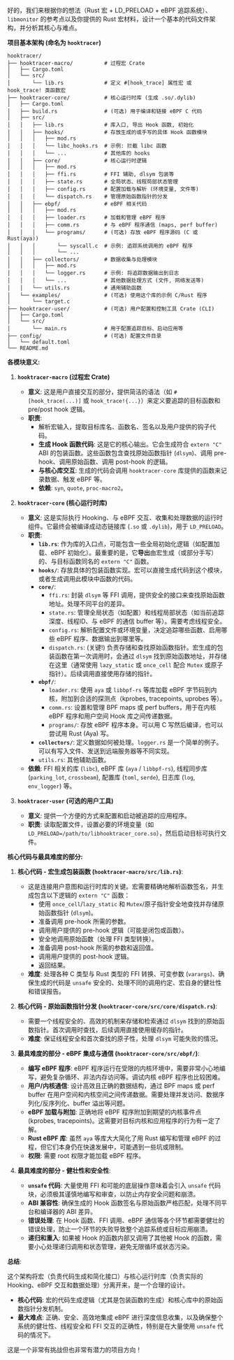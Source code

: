 好的，我们来根据你的想法（Rust 宏 + LD_PRELOAD + eBPF 追踪系统）、`libmonitor` 的参考点以及你提供的 Rust 宏材料，设计一个基本的代码文件架构，并分析其核心与难点。

**项目基本架构 (命名为 `hooktracer`)**

```
hooktracer/
├── hooktracer-macro/          # 过程宏 Crate
│   ├── Cargo.toml
│   └── src/
│       └── lib.rs             # 定义 #[hook_trace] 属性宏 或 hook_trace! 类函数宏
├── hooktracer-core/           # 核心运行时库 (生成 .so/.dylib)
│   ├── Cargo.toml
│   ├── build.rs               # (可选) 用于编译和链接 eBPF C 代码
│   ├── src/
│   │   ├── lib.rs             # 库入口, 导出 Hook 函数, 初始化
│   │   ├── hooks/             # 存放生成的或手写的具体 Hook 函数模块
│   │   │   ├── mod.rs
│   │   │   └── libc_hooks.rs  # 示例: 拦截 libc 函数
│   │   │   └── ...            # 其他库的 hooks
│   │   ├── core/              # 核心运行时逻辑
│   │   │   ├── mod.rs
│   │   │   ├── ffi.rs         # FFI 辅助, dlsym 包装等
│   │   │   ├── state.rs       # 全局状态、线程局部状态管理
│   │   │   ├── config.rs      # 配置加载与解析 (环境变量, 文件等)
│   │   │   └── dispatch.rs    # 管理原始函数指针的分发
│   │   ├── ebpf/              # eBPF 相关代码
│   │   │   ├── mod.rs
│   │   │   ├── loader.rs      # 加载和管理 eBPF 程序
│   │   │   ├── comm.rs        # 与 eBPF 程序通信 (maps, perf buffer)
│   │   │   └── programs/      # (可选) 存放 eBPF 程序源码 (C 或 Rust(aya))
│   │   │       └── syscall.c  # 示例: 追踪系统调用的 eBPF 程序
│   │   │       └── ...
│   │   ├── collectors/        # 数据收集与处理模块
│   │   │   ├── mod.rs
│   │   │   └── logger.rs      # 示例: 将追踪数据输出到日志
│   │   │   └── ...            # 其他数据处理方式 (文件, 网络发送等)
│   │   └── utils.rs           # 通用辅助函数
│   └── examples/              # (可选) 使用这个库的示例 C/Rust 程序
│       └── target.c
├── hooktracer-user/           # (可选) 用户配置和控制工具 Crate (CLI)
│   ├── Cargo.toml
│   └── src/
│       └── main.rs            # 用于配置追踪目标、启动应用等
├── config/                    # (可选) 配置文件目录
│   └── default.toml
└── README.md
```

**各模块意义:**

1.  **`hooktracer-macro` (过程宏 Crate)**
    *   **意义**: 这是用户直接交互的部分，提供简洁的语法（如 `#[hook_trace(...)]` 或 `hook_trace!{...}`）来定义要追踪的目标函数和 pre/post hook 逻辑。
    *   **职责**:
        *   解析宏输入，提取目标库名、函数名、签名以及用户提供的钩子代码。
        *   **生成 Hook 函数代码**: 这是它的核心输出。它会生成符合 `extern "C"` ABI 的包装函数。这些函数包含查找原始函数指针 (`dlsym`)、调用 pre-hook、调用原始函数、调用 post-hook 的逻辑。
        *   **与核心库交互**: 生成的代码会调用 `hooktracer-core` 库提供的函数来记录数据、触发 eBPF 等。
        *   **依赖**: `syn`, `quote`, `proc-macro2`。

2.  **`hooktracer-core` (核心运行时库)**
    *   **意义**: 这是实际执行 Hooking、与 eBPF 交互、收集和处理数据的运行时组件。它最终会被编译成动态链接库 (`.so` 或 `.dylib`)，用于 `LD_PRELOAD`。
    *   **职责**:
        *   **`lib.rs`**: 作为库的入口点，可能包含一些全局初始化逻辑（如配置加载、eBPF 初始化）。最重要的是，它**导出**由宏生成（或部分手写）的、与目标函数同名的 `extern "C"` 函数。
        *   **`hooks/`**: 存放具体的包装函数实现。宏可以直接生成代码到这个模块，或者生成调用此模块中函数的代码。
        *   **`core/`**:
            *   `ffi.rs`: 封装 `dlsym` 等 FFI 调用，提供安全的接口来查找原始函数地址。处理不同平台的差异。
            *   `state.rs`: 管理全局状态（如配置）和线程局部状态（如当前追踪深度、线程ID、与 eBPF 的通信 buffer 等）。需要考虑线程安全。
            *   `config.rs`: 解析配置文件或环境变量，决定追踪哪些函数、启用哪些 eBPF 程序、数据输出到哪里等。
            *   `dispatch.rs`: (关键!) 负责存储和查找原始函数指针。宏生成的包装函数在第一次调用时，会通过 `dlsym` 找到原始函数地址，并存储在这里（通常使用 `lazy_static` 或 `once_cell` 配合 `Mutex` 或原子指针）。后续调用直接使用存储的指针。
        *   **`ebpf/`**:
            *   `loader.rs`: 使用 `aya` 或 `libbpf-rs` 等库加载 eBPF 字节码到内核，附加到合适的探测点（kprobes, tracepoints, uprobes 等）。
            *   `comm.rs`: 设置和管理 BPF maps 或 perf buffers，用于在内核 eBPF 程序和用户空间 Hook 库之间传递数据。
            *   `programs/`: 存放 eBPF 程序本身。可以用 C 写然后编译，也可以尝试用 Rust (Aya) 写。
        *   **`collectors/`**: 定义数据如何被处理。`logger.rs` 是一个简单的例子。可以有写入文件、发送到远端服务器等不同实现。
        *   `utils.rs`: 其他辅助函数。
    *   **依赖**: FFI 相关的库 (`libc`), eBPF 库 (`aya` / `libbpf-rs`), 线程同步库 (`parking_lot`, `crossbeam`), 配置库 (`toml`, `serde`), 日志库 (`log`, `env_logger`) 等。

3.  **`hooktracer-user` (可选的用户工具)**
    *   **意义**: 提供一个方便的方式来配置和启动被追踪的应用程序。
    *   **职责**: 读取配置文件，设置必要的环境变量（如 `LD_PRELOAD=/path/to/libhooktracer_core.so`），然后启动目标可执行文件。

**核心代码与最具难度的部分:**

1.  **核心代码 - 宏生成包装函数 (`hooktracer-macro/src/lib.rs`)**:
    *   这是连接用户意图和运行时库的关键。宏需要精确地解析函数签名，并生成包含以下逻辑的 `extern "C"` 函数：
        *   使用 `once_cell`/`lazy_static` 和 `Mutex`/原子指针安全地查找并存储原始函数指针 (`dlsym`)。
        *   准备调用 pre-hook 所需的参数。
        *   调用用户提供的 pre-hook 逻辑（可能是闭包或函数）。
        *   安全地调用原始函数（处理 FFI 类型转换）。
        *   准备调用 post-hook 所需的参数和返回值。
        *   调用用户提供的 post-hook 逻辑。
        *   返回结果。
    *   **难度**: 处理各种 C 类型与 Rust 类型的 FFI 转换、可变参数 (`varargs`)、确保生成的代码是 `unsafe` 安全的、处理不同的调用约定、宏自身的健壮性和错误报告。

2.  **核心代码 - 原始函数指针分发 (`hooktracer-core/src/core/dispatch.rs`)**:
    *   需要一个线程安全的、高效的机制来存储和检索通过 `dlsym` 找到的原始函数指针。首次调用时查找，后续调用直接使用缓存的指针。
    *   **难度**: 保证线程安全和首次查找的原子性，处理 `dlsym` 可能失败的情况。

3.  **最具难度的部分 - eBPF 集成与通信 (`hooktracer-core/src/ebpf/`)**:
    *   **编写 eBPF 程序**: eBPF 程序运行在受限的内核环境中，需要非常小心地编写，避免复杂循环、非法内存访问等。调试内核 eBPF 程序也比较困难。
    *   **用户/内核通信**: 设计高效且正确的数据结构，通过 BPF maps 或 perf buffer 在用户空间和内核空间之间传递数据。需要处理并发访问、数据序列化/反序列化、buffer 溢出等问题。
    *   **eBPF 加载与附加**: 正确地将 eBPF 程序附加到期望的内核事件点 (kprobes, tracepoints)。这需要对目标内核和应用程序的行为有一定了解。
    *   **Rust eBPF 库**: 虽然 `aya` 等库大大简化了用 Rust 编写和管理 eBPF 的过程，但它们本身仍在快速发展中，可能遇到一些坑或限制。
    *   **权限**: 需要 root 权限才能加载 eBPF 程序。

4.  **最具难度的部分 - 健壮性和安全性**:
    *   **`unsafe` 代码**: 大量使用 FFI 和可能的底层操作意味着会引入 `unsafe` 代码块，必须极其谨慎地编写和审查，以防止内存安全问题和崩溃。
    *   **ABI 兼容性**: 确保生成的 Hook 函数签名与原始函数严格匹配，处理不同平台和编译器的 ABI 差异。
    *   **错误处理**: 在 Hook 函数、FFI 调用、eBPF 通信等各个环节都需要健壮的错误处理，防止一个环节的失败导致整个追踪系统或目标应用崩溃。
    *   **递归和重入**: 如果被 Hook 的函数内部又调用了其他被 Hook 的函数，需要小心处理递归调用和状态管理，避免无限循环或状态污染。

**总结**:

这个架构将宏（负责代码生成和简化接口）与核心运行时库（负责实际的 Hooking、eBPF 交互和数据处理）分离开来，是一个合理的设计。

*   **核心代码**: 宏的代码生成逻辑（尤其是包装函数的生成）和核心库中的原始函数指针分发机制。
*   **最大难点**: 正确、安全、高效地集成 eBPF 进行深度信息收集，以及确保整个系统的健壮性、线程安全和 FFI 交互的正确性，特别是在大量使用 `unsafe` 代码的情况下。

这是一个非常有挑战但也非常有潜力的项目方向！